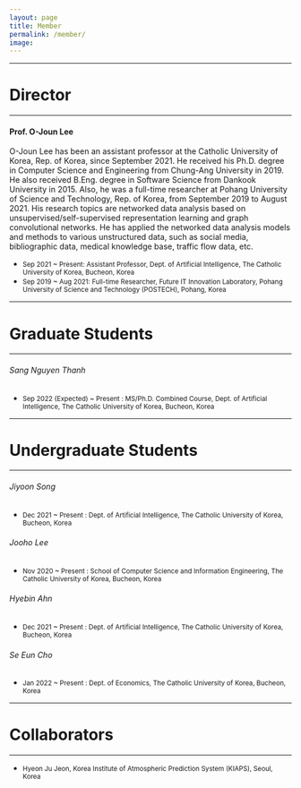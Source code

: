 ```yaml
---
layout: page
title: Member
permalink: /member/
image: 
---
```



***
# Director

***

#### Prof. O-Joun Lee

O-Joun Lee has been an assistant professor at the Catholic University of Korea, Rep. of Korea, since September 2021. He received his Ph.D. degree in Computer Science and Engineering from Chung-Ang University in 2019. He also received B.Eng. degree in Software Science from Dankook University in 2015. Also, he was a full-time researcher at Pohang University of Science and Technology, Rep. of Korea, from September 2019 to August 2021. His research topics are networked data analysis based on unsupervised/self-supervised representation learning and graph convolutional networks. He has applied the networked data analysis models and methods to various unstructured data, such as social media, bibliographic data, medical knowledge base, traffic flow data, etc.

* <small>Sep 2021 ~ Present: Assistant Professor, Dept. of Artificial Intelligence, The Catholic University of Korea, Bucheon, Korea</small>
* <small>Sep 2019 ~ Aug 2021: Full-time Researcher, Future IT Innovation Laboratory, Pohang University of Science and Technology (POSTECH), Pohang, Korea</small>

***
# Graduate Students

***

###### Sang Nguyen Thanh
* <small>Sep 2022 (Expected) ~ Present : MS/Ph.D. Combined Course, Dept. of Artificial Intelligence, The Catholic University of Korea, Bucheon, Korea</small>

***
# Undergraduate Students

***

###### Jiyoon Song
* <small>Dec 2021 ~ Present : Dept. of Artificial Intelligence, The Catholic University of Korea, Bucheon, Korea</small>

###### Jooho Lee
* <small>Nov 2020 ~ Present : School of Computer Science and Information Engineering, The Catholic University of Korea, Bucheon, Korea</small>

###### Hyebin Ahn
* <small>Dec 2021 ~ Present : Dept. of Artificial Intelligence, The Catholic University of Korea, Bucheon, Korea</small>

###### Se Eun Cho
* <small>Jan 2022 ~ Present : Dept. of Economics, The Catholic University of Korea, Bucheon, Korea</small>

***
# Collaborators

***

* <small> Hyeon Ju Jeon, Korea Institute of Atmospheric Prediction System (KIAPS), Seoul, Korea </small>

